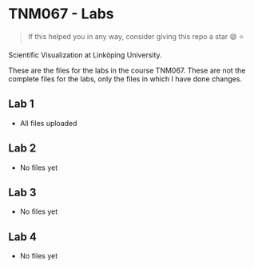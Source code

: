 # TNM067 - Labs
> If this helped you in any way, consider giving this repo a star 😄 ⭐️

Scientific Visualization at Linköping University. 

These are the files for the labs in the course TNM067. These are not the complete files for the labs, only the files in which I have done changes. 

## Lab 1 
- All files uploaded 

## Lab 2 
- No files yet

## Lab 3
- No files yet

## Lab 4
- No files yet
